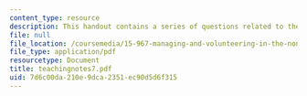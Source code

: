 ```yaml
---
content_type: resource
description: This handout contains a series of questions related to the case study.
file: null
file_location: /coursemedia/15-967-managing-and-volunteering-in-the-non-profit-sector-spring-2005/7d6c00da210e9dca2351ec90d5d6f315_teachingnotes7.pdf
file_type: application/pdf
resourcetype: Document
title: teachingnotes7.pdf
uid: 7d6c00da-210e-9dca-2351-ec90d5d6f315
---
```

